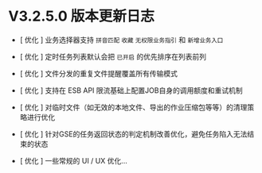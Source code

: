 # V3.2.5.0 版本更新日志



- [ 优化 ] 业务选择器支持 `拼音匹配` `收藏` `无权限业务指引` 和 `新增业务入口`
- [ 优化 ] 定时任务列表默认会把 `已开启` 的优先排序在列表前列
- [ 优化 ] 文件分发的重复文件提醒覆盖所有传输模式
- [ 优化 ] 支持在 ESB API 限流基础上配置JOB自身的调用额度和重试机制
- [ 优化 ] 对临时文件（如无效的本地文件、导出的作业压缩包等等）的清理策略进行优化
- [ 优化 ] 针对GSE的任务返回状态的判定机制改善优化，避免任务陷入无法结束的状态


- [ 优化 ] 一些常规的 UI / UX 优化...


